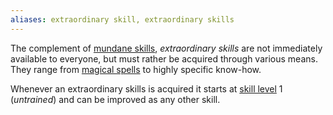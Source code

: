 ```yaml
---
aliases: extraordinary skill, extraordinary skills
---
```

   
The complement of [mundane skills](../Skills/Skills.md), _extraordinary skills_ are not immediately available to everyone, but must rather be acquired through various means. They range from [magical spells](../Magic/Magic.md) to highly specific know-how.   
   
Whenever an extraordinary skills is acquired it starts at [skill level](../Skills/Skill%20Level.md) 1 (_untrained_) and can be improved as any other skill.